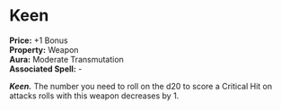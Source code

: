 # Keen

**Price:** +1 Bonus  
**Property:** Weapon  
**Aura:** Moderate Transmutation  
**Associated Spell:** -

***Keen.*** The number you need to roll on the d20 to score a Critical Hit on attacks rolls with this weapon decreases by 1.
